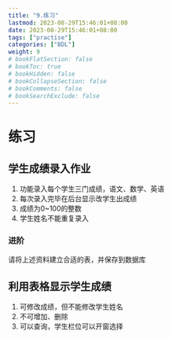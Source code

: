 ```yaml
---
title: "9.练习"
lastmod: 2023-08-29T15:46:01+08:00
date: 2023-08-29T15:46:01+08:00
tags: ["practise"]
categories: ["BDL"]
weight: 9
# bookFlatSection: false
# bookToc: true
# bookHidden: false
# bookCollapseSection: false
# bookComments: false
# bookSearchExclude: false
---
```



# 练习

## 学生成绩录入作业

1. 功能录入每个学生三门成绩，语文、数学、英语
2. 每次录入完毕在后台显示改学生出成绩
3. 成绩为0~100的整数
4. 学生姓名不能重复录入

### 进阶
请将上述资料建立合适的表，并保存到数据库

## 利用表格显示学生成绩

1. 可修改成绩，但不能修改学生姓名
2. 不可增加、删除
3. 可以查询，学生栏位可以开窗选择

